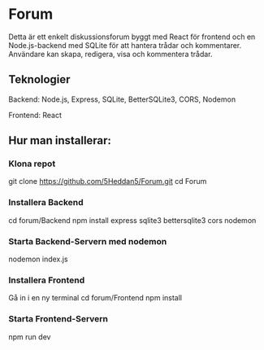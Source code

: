 # Forum
Detta är ett enkelt diskussionsforum byggt med React för frontend och en Node.js-backend med SQLite för att hantera trådar och kommentarer. Användare kan skapa, redigera, visa och kommentera trådar.

## Teknologier
Backend: Node.js, Express, SQLite, BetterSQLite3, CORS, Nodemon

Frontend: React

## Hur man installerar:
### Klona repot
git clone https://github.com/5Heddan5/Forum.git
cd Forum

### Installera Backend
cd forum/Backend
npm install express sqlite3 bettersqlite3 cors nodemon

### Starta Backend-Servern med nodemon
nodemon index.js

### Installera Frontend
Gå in i en ny terminal
cd forum/Frontend
npm install

### Starta Frontend-Servern
npm run dev